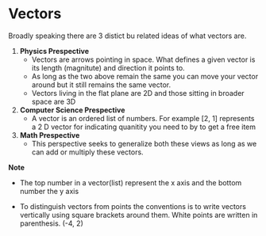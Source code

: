 # Vectors

Broadly speaking there are 3 distict bu related ideas of what vectors are.

1. **Physics Prespective**
    * Vectors are arrows pointing in space. What defines a given vector is its length (magnitute) and direction it points to.
    * As long as the two above remain the same you can move your vector around but it still remains the same vector.
    * Vectors living in the flat plane are 2D and those sitting in broader space are 3D
2. **Computer Science Prespective**
    * A vector is an ordered list of numbers. For example [2, 1] represents a 2 D vector for indicating quanitity you need to by to get a free item
2. **Math Prespective**
    * This perspective seeks to generalize both these views as long as we can add or multiply these vectors.


**Note**
- The top number in a vector(list) represent the x axis and the bottom number the y axis

- To distinguish vectors from points the conventions is to write vectors vertically using square brackets around them. White points are written in parenthesis. (-4, 2)